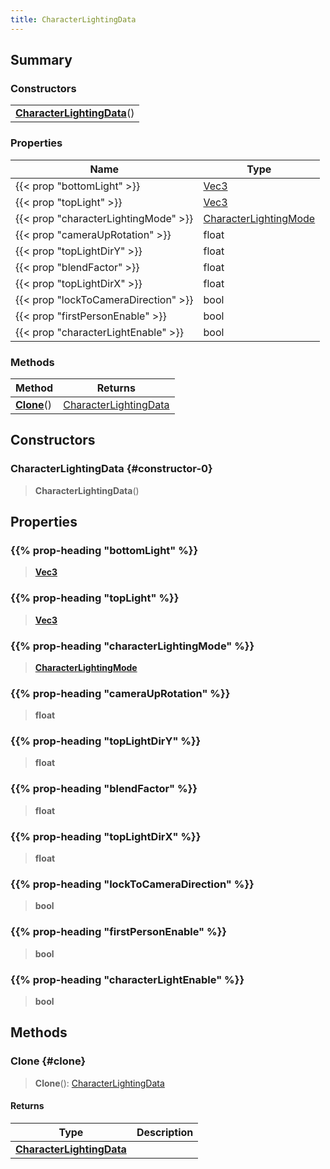 ```yaml
---
title: CharacterLightingData
---
```


## Summary

### Constructors

|  |
| --- |
| **[CharacterLightingData](#constructor-0)**() |

### Properties

| Name | Type |
| ---- | ---- |
| {{< prop "bottomLight" >}} | [Vec3](/vext/ref/shared/type/vec3) |
| {{< prop "topLight" >}} | [Vec3](/vext/ref/shared/type/vec3) |
| {{< prop "characterLightingMode" >}} | [CharacterLightingMode](/vext/ref/fb/characterlightingmode) |
| {{< prop "cameraUpRotation" >}} | float |
| {{< prop "topLightDirY" >}} | float |
| {{< prop "blendFactor" >}} | float |
| {{< prop "topLightDirX" >}} | float |
| {{< prop "lockToCameraDirection" >}} | bool |
| {{< prop "firstPersonEnable" >}} | bool |
| {{< prop "characterLightEnable" >}} | bool |

### Methods

| Method | Returns |
| ------ | ------- |
| **[Clone](#clone)**() | [CharacterLightingData](/vext/ref/client/type/characterlightingdata) |

## Constructors

### CharacterLightingData {#constructor-0}

> **CharacterLightingData**()

## Properties

### {{% prop-heading "bottomLight" %}}

> **[Vec3](/vext/ref/shared/type/vec3)**

### {{% prop-heading "topLight" %}}

> **[Vec3](/vext/ref/shared/type/vec3)**

### {{% prop-heading "characterLightingMode" %}}

> **[CharacterLightingMode](/vext/ref/fb/characterlightingmode)**

### {{% prop-heading "cameraUpRotation" %}}

> **float**

### {{% prop-heading "topLightDirY" %}}

> **float**

### {{% prop-heading "blendFactor" %}}

> **float**

### {{% prop-heading "topLightDirX" %}}

> **float**

### {{% prop-heading "lockToCameraDirection" %}}

> **bool**

### {{% prop-heading "firstPersonEnable" %}}

> **bool**

### {{% prop-heading "characterLightEnable" %}}

> **bool**

## Methods

### Clone {#clone}

> **Clone**(): [CharacterLightingData](/vext/ref/client/type/characterlightingdata)

#### Returns

| Type | Description |
| ---- | ----------- |
| **[CharacterLightingData](/vext/ref/client/type/characterlightingdata)** |  |

